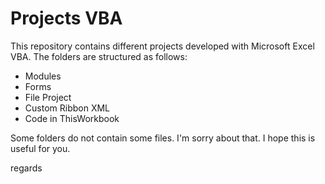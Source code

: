 # Projects VBA

This repository contains different projects developed with Microsoft Excel VBA. The folders are structured as follows:

* Modules
* Forms
* File Project
* Custom Ribbon XML
* Code in ThisWorkbook

Some folders do not contain some files. I'm sorry about that. I hope this is useful for you.

regards
